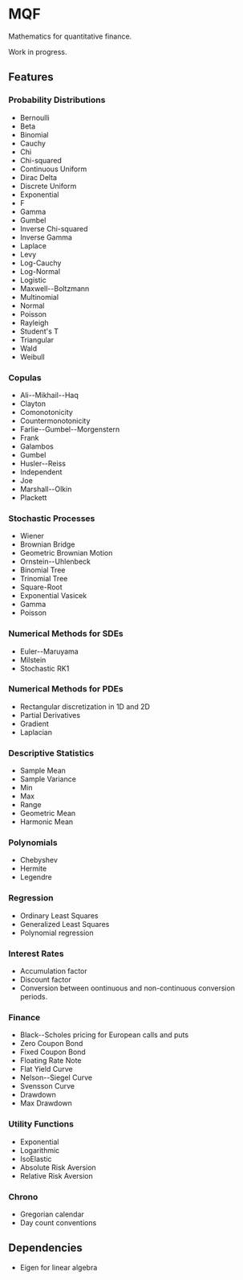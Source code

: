 # MQF

Mathematics for quantitative finance.

Work in progress.

## Features

### Probability Distributions

* Bernoulli
* Beta
* Binomial
* Cauchy
* Chi
* Chi-squared
* Continuous Uniform
* Dirac Delta
* Discrete Uniform
* Exponential
* F
* Gamma
* Gumbel
* Inverse Chi-squared
* Inverse Gamma
* Laplace
* Levy
* Log-Cauchy
* Log-Normal
* Logistic
* Maxwell--Boltzmann
* Multinomial
* Normal
* Poisson
* Rayleigh
* Student's T
* Triangular
* Wald
* Weibull

### Copulas

* Ali--Mikhail--Haq
* Clayton
* Comonotonicity
* Countermonotonicity
* Farlie--Gumbel--Morgenstern
* Frank
* Galambos
* Gumbel
* Husler--Reiss
* Independent
* Joe
* Marshall--Olkin
* Plackett

### Stochastic Processes

* Wiener
* Brownian Bridge
* Geometric Brownian Motion
* Ornstein--Uhlenbeck
* Binomial Tree
* Trinomial Tree
* Square-Root
* Exponential Vasicek
* Gamma
* Poisson

### Numerical Methods for SDEs

* Euler--Maruyama
* Milstein
* Stochastic RK1

### Numerical Methods for PDEs

* Rectangular discretization in 1D and 2D
* Partial Derivatives
* Gradient
* Laplacian

### Descriptive Statistics

* Sample Mean
* Sample Variance
* Min
* Max
* Range
* Geometric Mean
* Harmonic Mean

### Polynomials

* Chebyshev
* Hermite
* Legendre

### Regression

* Ordinary Least Squares
* Generalized Least Squares
* Polynomial regression

### Interest Rates

* Accumulation factor
* Discount factor
* Conversion between oontinuous and non-continuous conversion periods.

### Finance

* Black--Scholes pricing for European calls and puts
* Zero Coupon Bond
* Fixed Coupon Bond
* Floating Rate Note
* Flat Yield Curve
* Nelson--Siegel Curve
* Svensson Curve
* Drawdown
* Max Drawdown

### Utility Functions

* Exponential
* Logarithmic
* IsoElastic
* Absolute Risk Aversion
* Relative Risk Aversion

### Chrono

* Gregorian calendar
* Day count conventions


## Dependencies

* Eigen for linear algebra




